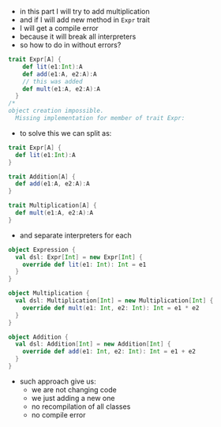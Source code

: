 - in this part I will try to add multiplication
- and if I will add new method in `Expr` trait
- I will get a compile error
- because it will break all interpreters
- so how to do in without errors?

```scala
trait Expr[A] {
    def lit(e1:Int):A
    def add(e1:A, e2:A):A
    // this was added
    def mult(e1:A, e2:A):A
  }
/*
object creation impossible.
  Missing implementation for member of trait Expr:
```

- to solve this we can split as:

```scala
trait Expr[A] {
  def lit(e1:Int):A
}

trait Addition[A] {
  def add(e1:A, e2:A):A
}

trait Multiplication[A] {
  def mult(e1:A, e2:A):A
}
```

- and separate interpreters for each 
```scala
object Expression {
  val dsl: Expr[Int] = new Expr[Int] {
    override def lit(e1: Int): Int = e1
  }
}

object Multiplication {
  val dsl: Multiplication[Int] = new Multiplication[Int] {
    override def mult(e1: Int, e2: Int): Int = e1 * e2
  }
}

object Addition {
  val dsl: Addition[Int] = new Addition[Int] {
    override def add(e1: Int, e2: Int): Int = e1 + e2
  }
}
```
- such approach give us:
  - we are not changing code
  - we just adding a new one
  - no recompilation of all classes
  - no compile error